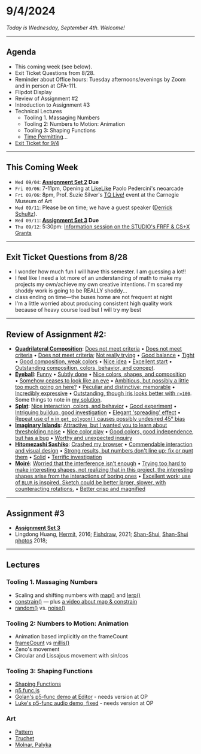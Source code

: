 # 9/4/2024

*Today is Wednesday, September 4th. Welcome!*

---
## Agenda

* This coming week (see below).
* Exit Ticket Questions from 8/28.
* Reminder about Office hours: Tuesday afternoons/evenings by Zoom and in person at CFA-111.
* Flipdot Display
* Review of Assignment #2
* Introduction to Assignment #3
* Technical Lectures
  * Tooling 1. Massaging Numbers
  * Tooling 2: Numbers to Motion: Animation
  * Tooling 3: Shaping Functions
  * [Time Permitting](time_permitting.md)...
* [Exit Ticket for 9/4](https://forms.gle/8QRfgRbehoGeyHFz5)

---
## This Coming Week

* `Wed 09/04`: **[Assignment Set 2](../assignments/assignment_2.md) Due**
* `Fri 09/06`: 7-11pm, Opening at [LikeLike](https://likelike.org/2024/07/30/playing-with-food/)  Paolo Pedercini's neoarcade
* `Fri 09/06`: 8pm, Prof. Suzie Silver's [TQ Live!](https://carnegieart.org/event/tq-live-2024/) event at the Carnegie Museum of Art
* `Wed 09/11`: Please be on time; we have a guest speaker ([Derrick Schultz](https://artificial-images.com/)). 
* `Wed 09/11`: **[Assignment Set 3](../assignments/assignment_3.md) Due**
* `Thu 09/12`: 5:30pm: [Information session on the STUDIO's FRFF & CS+X Grants](https://studioforcreativeinquiry.org/events/infosession2024)

---

## Exit Ticket Questions from 8/28

* I wonder how much fun I will have this semester. I am guessing a lot!!
* I feel like I need a lot more of an understanding of math to make my projects my own/achieve my own creative intentions. I'm scared my shoddy work is going to be REALLY shoddy...
* class ending on time—the buses home are not frequent at night
* I'm a little worried about producing consistent high quality work because of heavy course load but I will try my best

--- 

## Review of Assignment #2:

* [**Quadrilateral Composition**](https://openprocessing.org/class/93074/#/c/93246): [Does not meet criteria](https://openprocessing.org/sketch/2340158) • [Does not meet criteria](https://openprocessing.org/sketch/2340089) • [Does not meet criteria](https://openprocessing.org/sketch/2338684); [Not really trying](https://openprocessing.org/sketch/2335811) • [Good balance](https://openprocessing.org/sketch/2336146) • [Tight](https://openprocessing.org/sketch/2336810) • [Good composition, weak colors](https://openprocessing.org/sketch/2338486) • [Nice idea](https://openprocessing.org/sketch/2338038) • [Excellent start](https://openprocessing.org/sketch/2340158) • [Outstanding composition, colors, behavior, and concept](https://openprocessing.org/sketch/2338216).
* [**Eyeball**](https://openprocessing.org/class/93074/#/c/93242): [Funny](https://openprocessing.org/sketch/2339162) • [Subtly done](https://openprocessing.org/sketch/2340113) • [Nice colors, shapes, and composition](https://openprocessing.org/sketch/2338525) • [Somehow ceases to look like an eye](https://openprocessing.org/sketch/2337090) • [Ambitious, but possibly a little too much going on here?](https://openprocessing.org/sketch/2338648) • [Peculiar and distinctive; memorable](https://openprocessing.org/sketch/2338538) • [Incredibly expressive](https://openprocessing.org/sketch/2336597) • [Outstanding, though iris looks better with `r=100`](https://openprocessing.org/sketch/2338128). Some things to note in [my solution](https://editor.p5js.org/golan/sketches/pF2Zy2DYk).
* [**Splat**](https://openprocessing.org/class/93074/#/c/93243): [Nice interaction, colors, and behavior](https://openprocessing.org/sketch/2340185) • [Good experiment](https://openprocessing.org/sketch/2340068) • [Intriguing buildup, good investigation](https://openprocessing.org/sketch/2338446) • [Elegant 'spreading' effect](https://openprocessing.org/sketch/2336699) • [Repeat use of `m` in `get_polygon()` causes possibly undesired 45° bias](https://openprocessing.org/sketch/2338683)
* [**Imaginary Islands**](https://openprocessing.org/class/93074/#/c/93245): [Attractive, but I wanted you to learn about thresholding noise](https://openprocessing.org/sketch/2338510) • [Nice color play](https://openprocessing.org/sketch/2340201) • [Good colors, good independence, but has a bug](https://openprocessing.org/sketch/2340057) • [Worthy and unexpected inquiry](https://openprocessing.org/sketch/2338627)
* [**Hitomezashi Sashiko**](https://openprocessing.org/class/93074/#/c/93247): [Crashed my browser](https://openprocessing.org/sketch/2339236) • [Commendable interaction and visual design](https://openprocessing.org/sketch/2339148) • [Strong results, but numbers don't line up; fix or punt them](https://openprocessing.org/sketch/2339148) • [Solid](https://openprocessing.org/sketch/2340208/) • [Terrific investigation](https://openprocessing.org/sketch/2340239)
* [**Moiré**](https://openprocessing.org/class/93074/#/c/93248): [Worried that the interference isn't enough](https://openprocessing.org/sketch/2340170) • [Trying too hard to make interesting shapes, not realizing that in this project, the interesting shapes arise from the interactions of boring ones](https://openprocessing.org/sketch/2340123) • [Excellent work; use of `BLUR` is inspired. Sketch could be better larger, slower, with counteracting rotations.](https://openprocessing.org/sketch/2340135) • [Better crisp and magnified](https://openprocessing.org/sketch/2339156)

---

## Assignment #3 

* **[Assignment Set 3](../assignments/assignment_3.md)**
* Lingdong Huang, [Hermit](https://www.youtube.com/watch?v=mPYeTJd8klQ), 2016; [Fishdraw](https://fishdraw.glitch.me/), 2021; [Shan-Shui](http://shan-shui-inf.lingdong.works/), [Shan-Shui photos](https://flickr.com/photos/creativeinquiry/albums/72157673905317117/) 2018; 

---

## Lectures

### Tooling 1. Massaging Numbers

* Scaling and shifting numbers with [map()](https://archive.p5js.org/reference/#/p5/map) and [lerp()](https://archive.p5js.org/reference/#/p5/lerp)
* [constrain()](https://archive.p5js.org/reference/#/p5/constrain) — plus [a video about map & constrain](https://www.youtube.com/watch?v=xMZX7uJtF5Q)
* [random()](https://archive.p5js.org/reference/#/p5/random) vs. [noise()](https://archive.p5js.org/reference/#/p5/noise)

### Tooling 2: Numbers to Motion: Animation

* Animation based implicitly on the frameCount
* [frameCount](https://archive.p5js.org/reference/#/p5/frameCount) vs [millis()](https://archive.p5js.org/reference/#/p5/millis)
* Zeno's movement
* Circular and Lissajous movement with sin/cos

### Tooling 3: Shaping Functions

* [Shaping Functions](https://courses.ideate.cmu.edu/60-212/s2022/index.html%3Fp=329.html)
* [p5.func.js](https://github.com/IDMNYU/p5.js-func)
* [Golan's p5-func demo at Editor](https://editor.p5js.org/golan/sketches/_D7c9PM2-) - needs version at OP
* [Luke's p5-func audio demo, fixed](https://editor.p5js.org/golan/sketches/u8BwhapXW) - needs version at OP

### Art 

* [Pattern](https://github.com/golanlevin/lectures/tree/master/lecture_pattern)
* [Truchet](https://courses.ideate.cmu.edu/60-428/f2021/daily-notes/09-29-truchet/)
* [Molnar, Palyka](https://golancourses.net/fall23/daily-notes/september/09-11/)


